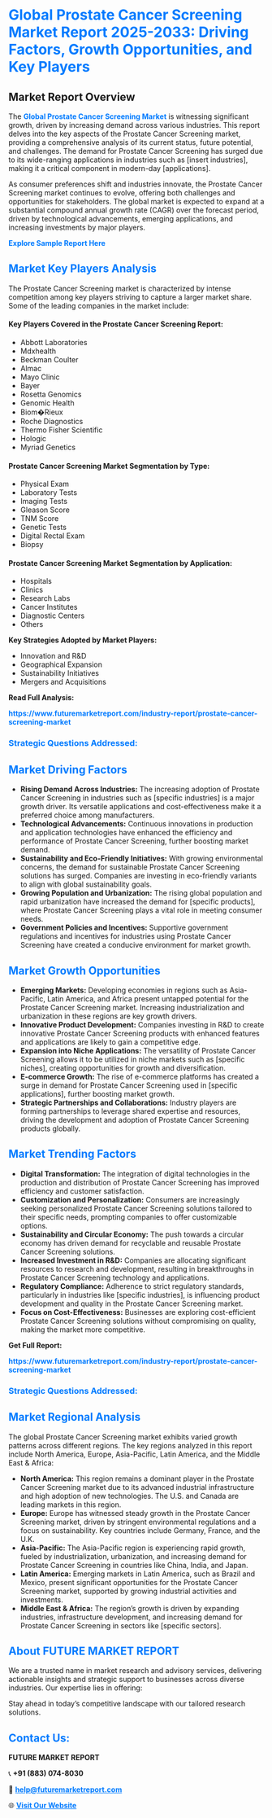 <h1 style="color: #007BFF;">Global Prostate Cancer Screening Market Report 2025-2033: Driving Factors, Growth Opportunities, and Key Players</h1>

<section id="overview">
<h2>Market Report Overview</h2>
<p>The <a href="https://www.futuremarketreport.com/industry-report/prostate-cancer-screening-market" style="color: #007BFF; text-decoration: none;"><strong>Global Prostate Cancer Screening Market</strong></a> is witnessing significant growth, driven by increasing demand across various industries. This report delves into the key aspects of the Prostate Cancer Screening market, providing a comprehensive analysis of its current status, future potential, and challenges. The demand for Prostate Cancer Screening has surged due to its wide-ranging applications in industries such as [insert industries], making it a critical component in modern-day [applications].</p>
<p>As consumer preferences shift and industries innovate, the Prostate Cancer Screening market continues to evolve, offering both challenges and opportunities for stakeholders. The global market is expected to expand at a substantial compound annual growth rate (CAGR) over the forecast period, driven by technological advancements, emerging applications, and increasing investments by major players.</p>
</section>

<section id="overview">
<p><a href="https://www.futuremarketreport.com/request-sample/reportId=77249" style="color: #007BFF; text-decoration: none;"><strong>Explore Sample Report Here</strong></a></p>
</section>

<section id="key-players">
<h2 style="color: #007BFF;">Market Key Players Analysis</h2>
<p>The Prostate Cancer Screening market is characterized by intense competition among key players striving to capture a larger market share. Some of the leading companies in the market include:</p>
<h4>Key Players Covered in the Prostate Cancer Screening Report:</h4>
<ul><li>Abbott Laboratories</li><li>Mdxhealth</li><li>Beckman Coulter</li><li>Almac</li><li>Mayo Clinic</li><li>Bayer</li><li>Rosetta Genomics</li><li>Genomic Health</li><li>Biom�Rieux</li><li>Roche Diagnostics</li><li>Thermo Fisher Scientific</li><li>Hologic</li><li>Myriad Genetics</li></ul>
<h4>Prostate Cancer Screening Market Segmentation by Type:</h4>
<ul><li>Physical Exam</li><li>Laboratory Tests</li><li>Imaging Tests</li><li>Gleason Score</li><li>TNM Score</li><li>Genetic Tests</li><li>Digital Rectal Exam</li><li>Biopsy</li></ul>

<h4>Prostate Cancer Screening Market Segmentation by Application:</h4>
<ul><li>Hospitals</li><li>Clinics</li><li>Research Labs</li><li>Cancer Institutes</li><li>Diagnostic Centers</li><li>Others</li></ul>
<p><strong>Key Strategies Adopted by Market Players:</strong></p>
<ul>
<li>Innovation and R&D</li>
<li>Geographical Expansion</li>
<li>Sustainability Initiatives</li>
<li>Mergers and Acquisitions</li>
</ul>
</section>

<section>
<p><strong>Read Full Analysis: </strong></p><a href="https://www.futuremarketreport.com/industry-report/prostate-cancer-screening-market" style="color: #007BFF; text-decoration: none;"><strong>https://www.futuremarketreport.com/industry-report/prostate-cancer-screening-market</strong></a>
<h3 style="color: #007BFF;">Strategic Questions Addressed:</h3>
</section>

<section id="driving-factors">
<h2 style="color: #007BFF;">Market Driving Factors</h2>
<ul>
<li><strong>Rising Demand Across Industries:</strong> The increasing adoption of Prostate Cancer Screening in industries such as [specific industries] is a major growth driver. Its versatile applications and cost-effectiveness make it a preferred choice among manufacturers.</li>
<li><strong>Technological Advancements:</strong> Continuous innovations in production and application technologies have enhanced the efficiency and performance of Prostate Cancer Screening, further boosting market demand.</li>
<li><strong>Sustainability and Eco-Friendly Initiatives:</strong> With growing environmental concerns, the demand for sustainable Prostate Cancer Screening solutions has surged. Companies are investing in eco-friendly variants to align with global sustainability goals.</li>
<li><strong>Growing Population and Urbanization:</strong> The rising global population and rapid urbanization have increased the demand for [specific products], where Prostate Cancer Screening plays a vital role in meeting consumer needs.</li>
<li><strong>Government Policies and Incentives:</strong> Supportive government regulations and incentives for industries using Prostate Cancer Screening have created a conducive environment for market growth.</li>
</ul>
</section>

<section id="growth-opportunities">
<h2 style="color: #007BFF;">Market Growth Opportunities</h2>
<ul>
<li><strong>Emerging Markets:</strong> Developing economies in regions such as Asia-Pacific, Latin America, and Africa present untapped potential for the Prostate Cancer Screening market. Increasing industrialization and urbanization in these regions are key growth drivers.</li>
<li><strong>Innovative Product Development:</strong> Companies investing in R&D to create innovative Prostate Cancer Screening products with enhanced features and applications are likely to gain a competitive edge.</li>
<li><strong>Expansion into Niche Applications:</strong> The versatility of Prostate Cancer Screening allows it to be utilized in niche markets such as [specific niches], creating opportunities for growth and diversification.</li>
<li><strong>E-commerce Growth:</strong> The rise of e-commerce platforms has created a surge in demand for Prostate Cancer Screening used in [specific applications], further boosting market growth.</li>
<li><strong>Strategic Partnerships and Collaborations:</strong> Industry players are forming partnerships to leverage shared expertise and resources, driving the development and adoption of Prostate Cancer Screening products globally.</li>
</ul>
</section>

<section id="trending-factors">
<h2 style="color: #007BFF;">Market Trending Factors</h2>
<ul>
<li><strong>Digital Transformation:</strong> The integration of digital technologies in the production and distribution of Prostate Cancer Screening has improved efficiency and customer satisfaction.</li>
<li><strong>Customization and Personalization:</strong> Consumers are increasingly seeking personalized Prostate Cancer Screening solutions tailored to their specific needs, prompting companies to offer customizable options.</li>
<li><strong>Sustainability and Circular Economy:</strong> The push towards a circular economy has driven demand for recyclable and reusable Prostate Cancer Screening solutions.</li>
<li><strong>Increased Investment in R&D:</strong> Companies are allocating significant resources to research and development, resulting in breakthroughs in Prostate Cancer Screening technology and applications.</li>
<li><strong>Regulatory Compliance:</strong> Adherence to strict regulatory standards, particularly in industries like [specific industries], is influencing product development and quality in the Prostate Cancer Screening market.</li>
<li><strong>Focus on Cost-Effectiveness:</strong> Businesses are exploring cost-efficient Prostate Cancer Screening solutions without compromising on quality, making the market more competitive.</li>
</ul>
</section>

<section>
<p><strong>Get Full Report: </strong></p><a href="https://www.futuremarketreport.com/industry-report/prostate-cancer-screening-market" style="color: #007BFF; text-decoration: none;"><strong>https://www.futuremarketreport.com/industry-report/prostate-cancer-screening-market</strong></a>
<h3 style="color: #007BFF;">Strategic Questions Addressed:</h3>
</section>


<section id="regional-analysis">
<h2 style="color: #007BFF;">Market Regional Analysis</h2>
<p>The global Prostate Cancer Screening market exhibits varied growth patterns across different regions. The key regions analyzed in this report include North America, Europe, Asia-Pacific, Latin America, and the Middle East & Africa:</p>
<ul>
<li><strong>North America:</strong> This region remains a dominant player in the Prostate Cancer Screening market due to its advanced industrial infrastructure and high adoption of new technologies. The U.S. and Canada are leading markets in this region.</li>
<li><strong>Europe:</strong> Europe has witnessed steady growth in the Prostate Cancer Screening market, driven by stringent environmental regulations and a focus on sustainability. Key countries include Germany, France, and the U.K.</li>
<li><strong>Asia-Pacific:</strong> The Asia-Pacific region is experiencing rapid growth, fueled by industrialization, urbanization, and increasing demand for Prostate Cancer Screening in countries like China, India, and Japan.</li>
<li><strong>Latin America:</strong> Emerging markets in Latin America, such as Brazil and Mexico, present significant opportunities for the Prostate Cancer Screening market, supported by growing industrial activities and investments.</li>
<li><strong>Middle East & Africa:</strong> The region’s growth is driven by expanding industries, infrastructure development, and increasing demand for Prostate Cancer Screening in sectors like [specific sectors].</li>
</ul>
</section>

<footer>
<h2 style="color: #007BFF;">About FUTURE MARKET REPORT</h2>
<p>We are a trusted name in market research and advisory services, delivering actionable insights and strategic support to businesses across diverse industries. Our expertise lies in offering:</p>

<p>Stay ahead in today’s competitive landscape with our tailored research solutions.</p>

<h2 style="color: #007BFF;">Contact Us:</h2>
<p><strong>FUTURE MARKET REPORT</strong></p>
<p>📞 <strong>+91 (883) 074-8030</strong></p>
<p>📧 <strong><a href="mailto:help@futuremarketreport.com" style="color: #007BFF;">help@futuremarketreport.com</a></strong></p>
<p>🌐 <strong><a href="https://www.futuremarketreport.com/" style="color: #007BFF;">Visit Our Website</a></strong></p>
</footer>
